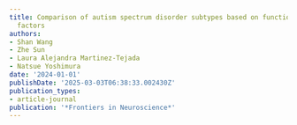 ```yaml
---
title: Comparison of autism spectrum disorder subtypes based on functional and structural
  factors
authors:
- Shan Wang
- Zhe Sun
- Laura Alejandra Martinez-Tejada
- Natsue Yoshimura
date: '2024-01-01'
publishDate: '2025-03-03T06:38:33.002430Z'
publication_types:
- article-journal
publication: '*Frontiers in Neuroscience*'
---
```

